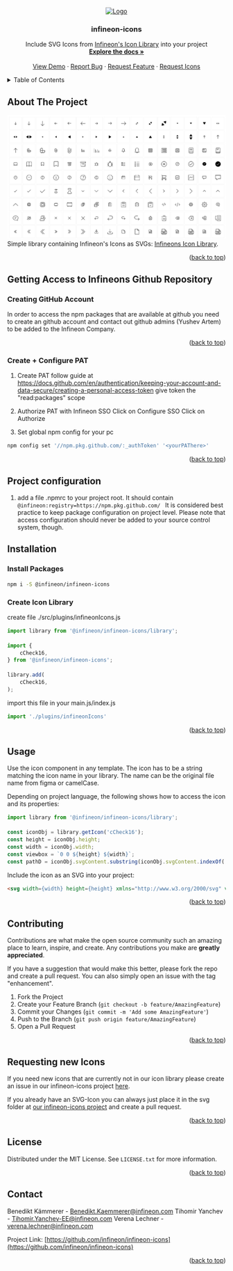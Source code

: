 <a name="readme-top"></a>

<!-- PROJECT LOGO -->
<br />
<div align="center">
  <a href="https://infineon.github.io/infineon-design-system-stencil/?path=/story/icons--page">
    <img src="https://www.infineon.com/frontend/release_2022-09/dist/resources/img/logo-desktop-en.png" alt="Logo">
  </a>

  <h3 align="center">infineon-icons</h3>

  <p align="center">
    Include SVG Icons from <a href="https://infineon.github.io/infineon-design-system-stencil/?path=/story/icons--page">Infineon's Icon Library</a> into your project
    <br />
    <a href="https://github.com/infineon/infineon-icons"><strong>Explore the docs »</strong></a>
    <br />
    <br />
    <a href="https://infineon.github.io/infineon-design-system-stencil/?path=/story/icons--page">View Demo</a>
    ·
    <a href="https://github.com/infineon/infineon-icons/issues">Report Bug</a>
    ·
    <a href="https://github.com/infineon/infineon-icons/issues">Request Feature</a>
    ·
    <a href="https://github.com/infineon/infineon-icons/issues">Request Icons</a>
  </p>
</div>



<!-- TABLE OF CONTENTS -->
<details>
  <summary>Table of Contents</summary>
  <ol>
    <li>
      <a href="#about-the-project">About The Project</a>
      <ul>
        <li><a href="#built-with">Built With</a></li>
      </ul>
    </li>
    <li>
      <a href="#getting-access-to-infineons-github-repository">Getting Access to Infineons Github Repository</a>
      <ul>
        <li><a href="#creating-github-account">Creating GitHub Account</a></li>
        <li><a href="#create-configure-pat">Create + Configure PAT</a></li>
      </ul>
    </li>
    <li><a href="#project-configuration">Project configuration</a></li>
    <li>
      <a href="#installation">Installation</a>
      <ul>
        <li><a href="#install-packages">Install packages</a></li>
        <li><a href="#import-component">Import Component</a></li>
        <li><a href="#create-icon-library">Create Icon library</a></li>
      </ul>
    </li>
    <li><a href="#usage">Usage</a></li>
    <li><a href="#contributing">Contributing</a></li>
    <li><a href="#license">License</a></li>
    <li><a href="#requesting-new-icons">License</a></li>
    <li><a href="#contact">Contact</a></li>
  </ol>
</details>

<!-- ABOUT THE PROJECT -->
## About The Project

<a href="">
  <img src="assets/icons-screenshot.PNG" alt="Screenshot-Icons">
</a>Simple library containing Infineon's Icons as SVGs: <a href="https://infineon.github.io/infineon-design-system-stencil/?path=/story/icons--page">Infineons Icon Library</a>.

<p align="right">(<a href="#readme-top">back to top</a>)</p>


<!-- GETTING STARTED -->
## Getting Access to Infineons Github Repository

### Creating GitHub Account
In order to access the npm packages that are available at github you need to create an github account and contact out github admins (Yushev Artem) to be added to the Infineon Company.
<p align="right">(<a href="#readme-top">back to top</a>)</p>

### Create + Configure PAT
1. Create PAT
	follow guide at https://docs.github.com/en/authentication/keeping-your-account-and-data-secure/creating-a-personal-access-token
	give token the "read:packages" scope

2. Authorize PAT with Infineon SSO
	Click on Configure SSO
	Click on Authorize


3. Set global npm config for your pc
```sh
npm config set '//npm.pkg.github.com/:_authToken' '<yourPAThere>'
```
<p align="right">(<a href="#readme-top">back to top</a>)</p>

## Project configuration
1. add a file .npmrc to your project root. It should contain 
 ```@infineon:registry=https://npm.pkg.github.com/ ```
  It is considered best practice to keep package configuration on project level. Please note that
  access configuration should never be added to your source control system, though.

## Installation
### Install Packages
```sh
npm i -S @infineon/infineon-icons
```

### Create Icon Library
create file ./src/plugins/infineonIcons.js
```js
import library from '@infineon/infineon-icons/library';

import {
	cCheck16,
} from '@infineon/infineon-icons';

library.add(
	cCheck16,
);
```
  import this file in your main.js/index.js
```js
import './plugins/infineonIcons'
```

<p align="right">(<a href="#readme-top">back to top</a>)</p>

<!-- USAGE EXAMPLES -->
## Usage

Use the icon component in any template. The icon has to be a string matching the icon name in your library.
The name can be the original file name from figma or camelCase.

Depending on project language, the following shows how to access the icon and its properties:

```js
import library from '@infineon/infineon-icons/library';

const iconObj = library.getIcon('cCheck16');
const height = iconObj.height;
const width = iconObj.width;
const viewbox = `0 0 ${height} ${width}`;
const pathD = iconObj.svgContent.substring(iconObj.svgContent.indexOf('d=') + 3).split("\"/>")[0];
```

Include the icon as an SVG into your project:

```html
<svg width={width} height={height} xmlns="http://www.w3.org/2000/svg" viewBox={viewbox}><path fill="currentColor" d={pathD}/></svg>
```

<p align="right">(<a href="#readme-top">back to top</a>)</p>

<!-- CONTRIBUTING -->
## Contributing

Contributions are what make the open source community such an amazing place to learn, inspire, and create. Any contributions you make are **greatly appreciated**.

If you have a suggestion that would make this better, please fork the repo and create a pull request. You can also simply open an issue with the tag "enhancement".

1. Fork the Project
2. Create your Feature Branch (`git checkout -b feature/AmazingFeature`)
3. Commit your Changes (`git commit -m 'Add some AmazingFeature'`)
4. Push to the Branch (`git push origin feature/AmazingFeature`)
5. Open a Pull Request

<p align="right">(<a href="#readme-top">back to top</a>)</p>

## Requesting new Icons

If you need new icons that are currently not in our icon library please create an issue in our infineon-icons project <a href="https://github.com/infineon/infineon-icons/issues">here</a>.

If you already have an SVG-Icon you can always just place it in the svg folder at <a href="https://github.com/infineon/infineon-icons/issues">our infineon-icons project</a> and create a pull request.

<p align="right">(<a href="#readme-top">back to top</a>)</p>


<!-- LICENSE -->
## License

Distributed under the MIT License. See `LICENSE.txt` for more information.

<p align="right">(<a href="#readme-top">back to top</a>)</p>



<!-- CONTACT -->
## Contact

Benedikt Kämmerer - Benedikt.Kaemmerer@infineon.com
Tihomir Yanchev - Tihomir.Yanchev-EE@infineon.com
Verena Lechner - verena.lechner@infineon.com

Project Link: [https://github.com/infineon/infineon-icons](https://github.com/infineon/infineon-icons)

<p align="right">(<a href="#readme-top">back to top</a>)</p>

[contributors-shield]: https://img.shields.io/github/contributors/Infineon/infineon-icons.svg?style=for-the-badge
[contributors-url]: https://github.com/Infineon/infineon-icons/graphs/contributors
[forks-shield]: https://img.shields.io/github/forks/Infineon/infineon-icons.svg?style=for-the-badge
[forks-url]: https://github.com/Infineon/infineon-icons/network/members
[stars-shield]: https://img.shields.io/github/stars/Infineon/infineon-icons.svg?style=for-the-badge
[stars-url]: https://github.com/Infineon/infineon-icons/stargazers
[issues-shield]: https://img.shields.io/github/issues/Infineon/infineon-icons.svg?style=for-the-badge
[issues-url]: https://github.com/Infineon/infineon-icons/issues
[license-shield]: https://img.shields.io/github/license/Infineon/infineon-icons.svg?style=for-the-badge
[license-url]: https://github.com/Infineon/infineon-icons/blob/master/LICENSE.txt
